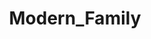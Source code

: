 ---
title: Modern_Family
crosslinks:
- arielwinter
- Serendipity
- wholesomememes
- laughfactory
---